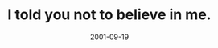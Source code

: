 ---
layout: base.njk
title : 'I told you not to believe in me.' 
view_title : 'I told you not to believe in me.' 
year : '2001' 
date : '2001-09-19' 
img_file : '/drawing/believeinme.png' 
html_file : 'believeme' 
next_html : 'changedeverthing.html' 
year_order : '208' 
permalink : "title/{{html_file}}.html"
---